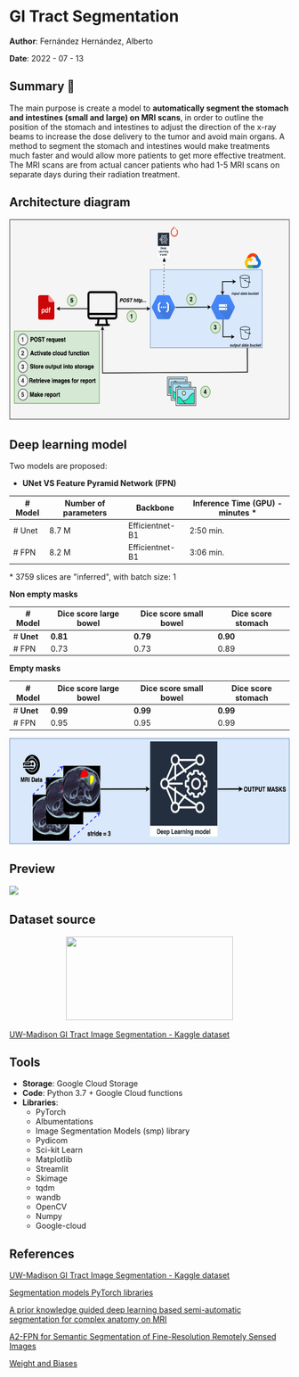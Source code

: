# GI Tract Segmentation
__Author__: Fernández Hernández, Alberto

__Date__: 2022 - 07 - 13

## Summary 📖

The main purpose is create a model to __automatically segment the stomach and intestines (small and large) on MRI scans__, in order to outline the position of the stomach and intestines to adjust the direction of the x-ray beams to increase the dose delivery to the tumor and avoid main organs. A method to segment the stomach and intestines would make treatments much faster and would allow more patients to get more effective treatment. The MRI scans are from actual cancer patients who had 1-5 MRI scans on separate days during their radiation treatment.

## Architecture diagram

<p align="center">
<img src="https://github.com/AlbertoUAH/gi-tract-segmentation/blob/main/media/diagram.png" class="center" width="600" height="360"/>
</p>

## Deep learning model

Two models are proposed:

* __UNet VS Feature Pyramid Network (FPN)__

| \# Model                                | Number of parameters | Backbone | Inference Time (GPU) - minutes \* |
|----------------------------------------|------------|------------|------------|
| \# Unet | 8.7 M      | Efficientnet-B1 | 2:50 min. |
| \# FPN | 8.2 M      | Efficientnet-B1 | 3:06 min. |

\* 3759 slices are "inferred", with batch size: 1

__Non empty masks__

| \# Model                                | Dice score large bowel | Dice score small bowel | Dice score stomach |
|----------------------------------------|------------|------------|------------|
| \# __Unet__ | __0.81__      | __0.79__     | __0.90__      |
| \# FPN | 0.73      | 0.73      | 0.89      |


__Empty masks__

| \# Model                                | Dice score large bowel | Dice score small bowel | Dice score stomach |
|----------------------------------------|------------|------------|------------|
| \# __Unet__ | __0.99__      | __0.99__      | __0.99__      |
| \# FPN | 0.95      | 0.95      | 0.99      |

<p align="center">
<img src="https://github.com/AlbertoUAH/gi-tract-segmentation/blob/main/media/deep_learning_architecture.jpg"  width="510" height="190"/>
</p>
 
## Preview
<img src="https://github.com/AlbertoUAH/gi-tract-segmentation/blob/main/media/readme-video.gif"/>

## Dataset source 

<p align="center">
<img src="https://brand.wisc.edu/content/uploads/2016/11/uw-crest-color-300x180.png" width="300" height="150"/>
</p>

[UW-Madison GI Tract Image Segmentation - Kaggle dataset](https://www.kaggle.com/competitions/uw-madison-gi-tract-image-segmentation)


## Tools

* __Storage__: Google Cloud Storage
* __Code__: Python 3.7 + Google Cloud functions
* __Libraries__:
  * PyTorch
  * Albumentations
  * Image Segmentation Models (smp) library
  * Pydicom
  * Sci-kit Learn
  * Matplotlib
  * Streamlit
  * Skimage
  * tqdm
  * wandb
  * OpenCV
  * Numpy
  * Google-cloud
  
## References

[UW-Madison GI Tract Image Segmentation - Kaggle dataset](https://www.kaggle.com/code/albertouah/uw-madison-gi-tract-image-segmentation-3-unet/edit)

[Segmentation models PyTorch libraries](https://github.com/qubvel/segmentation_models.pytorch)

[A prior knowledge guided deep learning based semi-automatic segmentation for complex anatomy on MRI](https://www.redjournal.org/article/S0360-3016%2822%2900543-0/fulltext)

[A2-FPN for Semantic Segmentation of Fine-Resolution Remotely Sensed Images
](https://arxiv.org/abs/2102.07997)

[Weight and Biases](https://wandb.ai/site)
